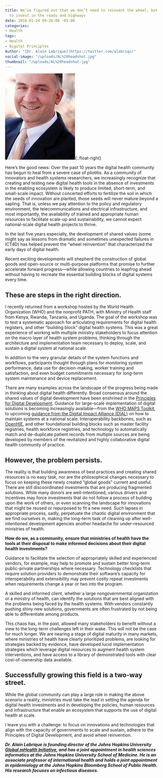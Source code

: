 ```yaml
---
title: We’ve figured out that we don’t need to reinvent the wheel, but it is time
  to invest in the roads and highways
date: 2018-01-24 09:26:00 -05:00
categories:
- Health
tags:
- Health
- Digital Principles
Author: "[Dr. Alain Labrique](https://twitter.com/alabriqu)"
social-image: "/uploads/AL%20headshot.jpg"
thumbnail: "/uploads/AL%20headshot.jpg"
---
```


![AL headshot.jpg](/uploads/AL%20headshot.jpg){:.float-right}

Here’s the good news: Over the past 10 years the digital health community has begun to heal from a severe case of pilotitis. As a community of innovators and health systems researchers, we increasingly recognize that creating and testing new digital health tools in the absence of investments in the enabling ecosystem is likely to produce limited, short-term, and small-scale impact. Without concerted efforts to fertilize the soil in which the seeds of innovation are planted, those seeds will never mature beyond a sapling. That is, unless we pay attention to the policy and regulatory environment, the telecommunications and electrical infrastructure, and most importantly, the availability of trained and appropriate human resources to facilitate scale-up and sustainability, we cannot expect national-scale digital health projects to thrive.

<!--more-->
In the last five years especially, the development of shared values (some might say as lessons from dramatic and sometimes unexpected failures in ICT4D) has helped prevent the “wheel reinvention” that characterized the early days of digital health.

Recent exciting developments will shepherd the construction of global goods and open-source or multi-purpose platforms that promise to further accelerate forward progress—while allowing countries to leapfrog ahead without having to recreate the essential building blocks of digital systems every time.

## These are steps in the right direction.

I recently returned from a workshop hosted by the World Health Organization (WHO) and the nonprofit PATH, with Ministry of Health staff from Kenya, Rwanda, Tanzania, and Uganda. The goal of the workshop was to test a systematic approach for articulating requirements for digital health registers, and other “building block” digital health systems. This was a great experience of working with multiple ministry stakeholders to focus attention on the macro layer of health system problems, thinking through the architecture and implementation team necessary to deploy, scale, and sustain a digital system at national scale.

In addition to the very granular details of the system functions and workflows, participants thought through plans for monitoring system performance, data use for decision-making, worker training and satisfaction, and even budget commitments necessary for long-term system maintenance and device replacement.

There are many examples across the landscape of the progress being made in thinking about digital health differently. Broad consensus around the shared values of digital development have been enshrined in the [Principles for Digital Development](https://digitalprinciples.org/). Guidance for large-scale implementation of digital solutions is becoming increasingly available—from the [WHO MAPS Toolkit](http://www.who.int/reproductivehealth/topics/mhealth/maps-toolkit/en/), to upcoming [guidance from the Digital Impact Alliance (DIAL)](https://digitalimpactalliance.org/digital-impact-alliance-taps-new-partners-inform-produce-scale-guidance-global-digital-deployments-2/) on how to maintain systems at a national scale. Interoperability backbones, such as [OpenHIE](https://ohie.org/architecture/), and other foundational building blocks such as master facility registries, health workforce registries, and technology to automatically match and de-duplicate patient records from multiple sources are being developed by members of the revitalized and highly collaborative digital health community of practice.

## However, the problem persists.

The reality is that building awareness of best practices and creating shared resources is no easy task, nor are the philosophical changes necessary to focus on keeping these newly created “global goods” current and useful. There are still discoordinated investments that are producing fragmented solutions. While many donors are well-intentioned, various drivers and incentives may force investments that do not follow a process of building upon the work of others, or even scanning the landscape for innovations that might be reused or repurposed to fit a new need. Such lapses in appropriate process, sadly, perpetuate the chaotic digital environment that we find ourselves in, making the long-term task of cleaning up after well-intentioned development agencies another headache for under-resourced ministries of health.

**How do we, as a community, ensure that ministries of health have the tools at their disposal to make informed decisions about their digital health investments?**

Guidance to facilitate the selection of appropriately skilled and experienced vendors, for example, may help to promote and sustain better long-term public-private partnerships where necessary. Technology checklists that require solution providers to demonstrate their software’s capacity for interoperability and extensibility may prevent costly repeat investments when requirements change a year or two into the program.

A skilled and informed client, whether a large nongovernmental organization or a ministry of health, can identify the solutions that are best aligned with the problems being faced by the health systems. With vendors constantly pushing shiny new solutions, governments are often frustrated by not being able to differentiate among products.

This chaos has, in the past, allowed many stakeholders to benefit without a view to the long-term challenges left in their wake. This will not be the case for much longer. We are nearing a stage of digital maturity in many markets, where ministries of health have clearly prioritized problems, are looking for strategies backed by evidence, have developed lucid implementation strategies which leverage digital resources to augment health system interventions, and have access to a library of demonstrated tools with clear cost-of-ownership data available.

## Successfully growing this field is a two-way street.

While the global community can play a large role in making the above scenario a reality, ministries must take the lead in setting the agenda for digital health investments and in developing the policies, human resources and infrastructure that enable an ecosystem that supports the use of digital health at scale.

I leave you with a challenge: to focus on innovations and technologies that align with the capacity of governments to scale and sustain, adhere to the Principles of Digital Development, and avoid wheel reinvention.

***Dr. Alain Labrique is founding director of the Johns Hopkins University [Global mHealth Initiative](http://www.jhumhealth.org/), and has a joint appointment in health sciences informatics at the Johns Hopkins University School of Medicine. He is an associate professor of international health and holds a joint appointment in epidemiology at the Johns Hopkins Bloomberg School of Public Health. His research focuses on infectious diseases.***